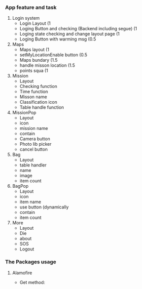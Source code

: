 ### App feature and task

1. Login system
	* Login Layout (1
	* Loging Button and checking (Backend including segue) (1
	* Loging state checking and change layout page (1
	* Loging Button with warming msg (0.5
2. Maps
	* Maps layout (1
	* setMyLocationEnable button (0.5
	* Maps bundary (1.5
	* handle misson location (1.5
	* points squa (1
3. Mission
	* Layout
	* Checking function
	* Time function
	* Misson name
	* Classification icon
	* Table handle function
4. MissionPop
	* Layout
	* icon
	* mission name
	* contain
	* Camera button
	* Photo lib picker
	* cancel button
5. Bag
	* Layout
	* table handler
	* name
	* image
	* item count
6. BagPop
	* Layout
	* icon
	* item name
	* use button (dynamically
	* contain
	* item count
7. More
	* Layout
	* Die
	* about
	* SOS
	* Logout

### The Packages usage

1. Alamofire
	* Get method:

		```swift
			
		```
	